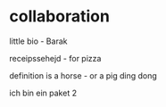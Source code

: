 # collaboration

little bio - Barak

receipssehejd - for pizza

definition is a horse - or a pig
ding dong

ich bin ein paket 2
